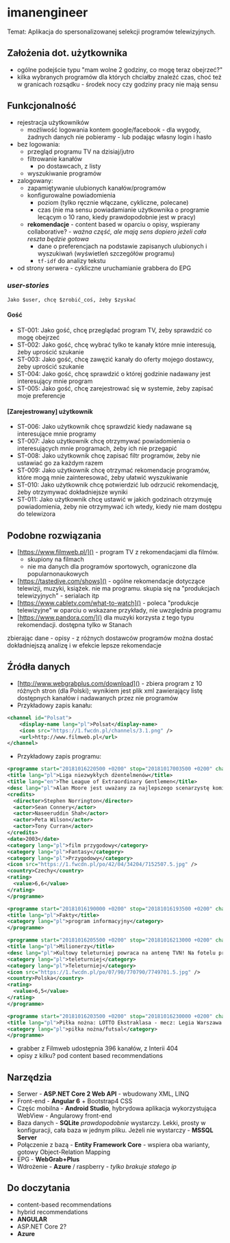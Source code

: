 # imanengineer
Temat: Aplikacja do spersonalizowanej selekcji programów telewizyjnych.

## Założenia dot. użytkownika
* ogólne podejście typu "mam wolne 2 godziny, co mogę teraz obejrzeć?"
* kilka wybranych programów dla których chciałby znaleźć czas, choć też w granicach rozsądku - środek nocy czy godziny pracy nie mają sensu

## Funkcjonalność
* rejestracja użytkowników
	* możliwość logowania kontem google/facebook - dla wygody, żadnych danych nie pobieramy - lub podając własny login i hasło
* bez logowania:
	* przegląd programu TV na dzisiaj/jutro
	* filtrowanie kanałów
		* po dostawcach, z listy
	* wyszukiwanie programów
* zalogowany:
	* zapamiętywanie ulubionych kanałów/programów
	* konfigurowalne powiadomienia
		* poziom (tylko ręcznie włączane, cykliczne, polecane)
		* czas (nie ma sensu powiadamianie użytkownika o programie lecącym o 10 rano, kiedy prawdopodobnie jest w pracy)
	* **rekomendacje** - content based w oparciu o opisy, wspierany collaborative?  - *ważna część, ale mają sens dopiero jeżeli cała reszta będzie gotowa*
		* dane o preferencjach na podstawie zapisanych ulubionych i wyszukiwań (wyświetleń szczegółów programu)
		* `tf-idf` do analizy tekstu
* od strony serwera - cykliczne uruchamianie grabbera do EPG

### *user-stories*

`Jako $user, chcę $zrobić_coś, żeby $zyskać`
#### Gość
* ST-001: Jako gość, chcę przeglądać program TV, żeby sprawdzić co mogę obejrzeć
* ST-002: Jako gość, chcę wybrać tylko te kanały które mnie interesują, żeby uprościć szukanie
* ST-003: Jako gość, chcę zawęzić kanały do oferty mojego dostawcy, żeby uprościć szukanie
* ST-004: Jako gość, chcę sprawdzić o której godzinie nadawany jest interesujący mnie program
* ST-005: Jako gość, chcę zarejestrować się w systemie, żeby zapisać moje preferencje 

#### [Zarejestrowany] użytkownik

* ST-006: Jako użytkownik chcę sprawdzić kiedy nadawane są interesujące mnie programy
* ST-007: Jako użytkownik chcę otrzymywać powiadomienia o interesujących mnie programach, żeby ich nie przegapić
* ST-008: Jako użytkownik chcę zapisać filtr programów, żeby nie ustawiać go za każdym razem
* ST-009: Jako użytkownik chcę otrzymać rekomendacje programów, które mogą mnie zainteresować, żeby ułatwić wyszukiwanie
* ST-010: Jako użytkownik chcę potwierdzić lub odrzucić rekomendację, żeby otrzymywać dokładniejsze wyniki
* ST-011: Jako użytkownik chcę ustawić w jakich godzinach otrzymuję powiadomienia, żeby nie otrzymywać ich wtedy, kiedy nie mam dostępu do telewizora


## Podobne rozwiązania
* [https://www.filmweb.pl/]() - program TV z rekomendacjami dla filmów. 
	* skupiony na filmach
	* nie ma danych dla programów sportowych, ograniczone dla popularnonaukowych
* [https://tastedive.com/shows]() - ogólne rekomendacje dotyczące telewizji, muzyki, książek. nie ma programu. skupia się na "produkcjach telewizyjnych" - serialach itp
* [https://www.cabletv.com/what-to-watch]() - poleca "produkcje telewizyjne" w oparciu o wskazane przykłady, nie uwzględnia programu
* [https://www.pandora.com/]() dla muzyki korzysta z tego typu rekomendacji. dostępna tylko w Stanach

zbierając dane - opisy - z różnych dostawców programów można dostać dokładniejszą analizę i w efekcie lepsze rekomendacje

## Źródła danych
* [http://www.webgrabplus.com/download]() - zbiera program z 10 różnych stron (dla Polski); wynikiem jest plik xml zawierający listę dostępnych kanałów i nadawanych przez nie programów
* Przykładowy zapis kanału:
```xml
<channel id="Polsat">
	<display-name lang="pl">Polsat</display-name>
	<icon src="https://1.fwcdn.pl/channels/3.1.png" />
	<url>http://www.filmweb.pl</url>
</channel>
```

* Przykładowy zapis programu:

```xml
<programme start="20181016220500 +0200" stop="20181017003500 +0200" channel="Polsat">
<title lang="pl">Liga niezwykłych dżentelmenów</title>
<title lang="en">The League of Extraordinary Gentlemen</title>
<desc lang="pl">Alan Moore jest uważany za najlepszego scenarzystę komiksowego na świecie, a jego "Liga niezwykłych dżentelmenów" cieszy się opinią jednej z najciekawszych i najoryginalniejszych serii ostatnich lat. Nic, więc dziwnego, że w dobie panującej obecnie ... czytaj dalej. Ligę Niezwykłych Dżentelmenów tworzą bohaterowie, jakich nikt dotąd nie widział, a na jej czele stoi największy łowca i awanturnik na świecie, Allan Quatermain - odkrywca legendarnych kopalni króla Salomona. Towarzyszą mu: kapitan Nemo, wampirzyca Mina Harker, niewidzialny człowiek Rodney Skinner, amerykański agent do zadań specjalnych Tom Sawyer, nieśmiertelny Dorian Gray i nieobliczalny dr Jekyll/pan Hyde. Brytyjski wywiad, który powołał do życia Ligę, reprezentuje enigmatyczny M. Członkowie Ligi nie uznają żadnych autorytetów, są indywidualistami, których los zmusza do współdziałania. Muszą przełamać dzielące ich różnice i nauczyć się ufać sobie, bo w nich cała nadzieja świata: zamaskowany szaleniec, który każe się nazywać "Fantomem" grozi zatopieniem Wenecji, gdzie odbywa się konferencja przywódców największych mocarstw. Członkowie Ligi wyruszają do Włoch na pokładzie Nautilusa, okrętu podwodnego kapitana Nemo. Mają dziewięć godzin, by ocalić świat... ... więcejitemprop="description"&gt;(n)</desc>
<credits>
  <director>Stephen Norrington</director>
  <actor>Sean Connery</actor>
  <actor>Naseeruddin Shah</actor>
  <actor>Peta Wilson</actor>
  <actor>Tony Curran</actor>
</credits>
<date>2003</date>
<category lang="pl">film przygodowy</category>
<category lang="pl">Fantasy</category>
<category lang="pl">Przygodowy</category>
<icon src="https://1.fwcdn.pl/po/42/04/34204/7152507.5.jpg" />
<country>Czechy</country>
<rating>
  <value>6,6</value>
</rating>
</programme>
```
```xml
<programme start="20181016190000 +0200" stop="20181016193500 +0200" channel="TVN">
<title lang="pl">Fakty</title>
<category lang="pl">program informacyjny</category>
</programme>
```
```xml
<programme start="20181016205500 +0200" stop="20181016213000 +0200" channel="TVN">
<title lang="pl">Milionerzy</title>
<desc lang="pl">Kultowy teleturniej powraca na antenę TVN! Na fotelu prowadzącego niezastąpiony Hubert Urbański. Ilu milionerów zobaczymy w nowym sezonie, przekonamy się już na wiosnę! Ten najpopularniejszy teleturniej na świecie trzyma w napięciu jak niejeden thriller i budzi w widzach ogromne emocje. Nie dziwi zatem fakt, że od momentu premiery teleturnieju "Who Wants to Be a Millionaire?" w Wielkiej Brytanii lokalne wersje ukazały się w 120 krajach, a jego ponadczasowa formuła urzekła widzów od Stanów Zjednoczonych po Wybrzeże Kości Słoniowej. Na fotelu gracza we wszystkich światowych edycjach usiadło około miliona osób. W odcinkach specjalnych programu uczestnikami są gwiazdy show-biznesu. W polskim wydaniu teleturnieju gościnnie wystąpiła m.in. Ewa Drzyzga, Kinga Rusin oraz Marcin Prokop. Program stał się inspiracją dla oskarowego filmu "Slumdog. Milioner z ulicy", a legendarny zwrot "czy to twoja ostateczna odpowiedź?" wszedł do języka potocznego na stałe. "Milionerzy" to jednak nie tylko fantastyczna, a wręcz kultowa rozrywka dla całej rodziny. Jest to również program, który odmienił życie wielu zwykłych ludzi. Na całym świecie jest ponad 150 zwycięzców głównej nagrody. Jeden wygrany milion okazał się dla nich milionem możliwości i pozwolił na spełnienie, czasem bardzo skromnych, marzeń. Na Islandii pierwszym "milionerem" został młody ksiądz, który przeznaczył wygraną na renowację lokalnego kościoła. W Kolumbii natomiast, w edycji specjalnej z udziałem dzieci, dziesięcioletni chłopiec wygrał autobus dla swojej szkoły. Pierwsza główna wygrana w indyjskiej edycji powędrowała do młodego pracownika IT, którego miesięczna pensja nie przekraczała 150 dolarów. Lokalna adaptacja "Milionerów" biła rekordy popularności również w Polsce. Wyemitowano aż 688 odcinków, z których każdy gromadził niemal 3 miliony widzów. Pytanie o milion zostało zadane w całej historii polskiej wersji teleturnieju dwunastokrotnie, ale główna wygrana padła tylko raz - 28 marca 2010 roku. Wtedy poprawnej odpowiedzi na pytanie za największą stawkę udzielił Krzysztof Wójcik. Na wiosnę "Milionerzy" powrócą w klasycznej i lubianej przez widzów formule. Prawidłowa odpowiedź na pytanie drugie i siódme zapewnia uczestnikowi kwotę gwarantowaną (odpowiednio wysokości 1000 zł i 40 000 zł). Aby wygrać główną nagrodę należy odpowiedzieć prawidłowo na 12 pytań. Pytania mają różnorodną tematykę. Każde z pytań ma oznaczony stopień trudności, a także kategorię tematyczną i opracowane jest na podstawie co najmniej dwóch prawidłowych źródeł. W drodze do zwycięstwa uczestnik będzie mógł skorzystać z trzech kół ratunkowych: "pytanie do przyjaciela", "pół na pół" i "pytanie do publiczności". Na fotelu prowadzącego ponownie zasiądzie Hubert Urbański, aktor i prezenter, postać związania z polską edycją od pierwszego odcinka.  Charyzmatyczny i przenikliwy prowadzący zelektryzuje całą Polskę słynnym pytaniem: "Czy to jest twoja ostateczna odpowiedź?" ... więcejitemprop="description"&gt;(n)</desc>
<category lang="pl">teleturniej</category>
<category lang="pl">Teleturniej</category>
<icon src="https://1.fwcdn.pl/po/07/90/770790/7749701.5.jpg" />
<country>Polska</country>
<rating>
  <value>6,5</value>
</rating>
</programme>
```
```xml
<programme start="20181016203500 +0200" stop="20181016230000 +0200" channel="Canal+ Sport">
<title lang="pl">Piłka nożna: LOTTO Ekstraklasa - mecz: Legia Warszawa - Lech Poznań</title>
<category lang="pl">piłka nożna/futsal</category>
</programme>
```

* grabber z Filmweb udostępnia 396 kanałów, z Interii 404
* opisy z kilku? pod content based recommendations

## Narzędzia
* Serwer - **ASP.NET Core 2 Web API** - wbudowany XML, LINQ
* Front-end - **Angular 6** + Bootstrap4 CSS
* Częśc mobilna - **Android Studio**, hybrydowa aplikacja wykorzystująca WebView - Angularowy front-end
* Baza danych - **SQLite** *prawdopodobnie* wystarczy. Lekki, prosty w konfiguracji, cała baza w jednym pliku. Jeżeli nie wystarczy - **MSSQL Server**
* Połączenie z bazą - **Entity Framework Core** - wspiera oba warianty, gotowy Object-Relation Mapping
* EPG - **WebGrab+Plus**
* Wdrożenie - **Azure** / raspberry - *tylko brakuje stałego ip*

## Do doczytania
* content-based recommendations
* hybrid recommendations
* **ANGULAR**
* ASP.NET Core 2?
* **Azure**
